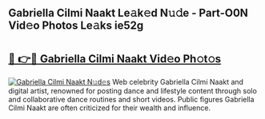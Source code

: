 ## Gabriella Cilmi Naakt Le𝚊k𝚎d N𝚞𝚍e - Part-O0N Vid𝚎o Photos Le𝚊ks ie52g

# <h2><a href="http://fb2f5tn.evod.top/?m=Gabriella+Cilmi+Naakt">🔗 👉🔴 Gabriella Cilmi Naakt Vid𝚎o Ph𝚘t𝚘s</a></h2>

[![Gabriella Cilmi Naakt N𝚞d𝚎s](https://i.imgur.com/8V9OHl7.gif)](http://fb2f5tn.evod.top/?m=Gabriella+Cilmi+Naakt)
Web celebrity Gabriella Cilmi Naakt and digital artist, renowned for posting dance and lifestyle content through solo and collaborative dance routines and short videos. Public figures Gabriella Cilmi Naakt are often criticized for their wealth and influence. 
